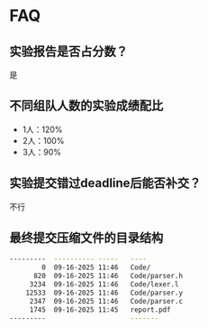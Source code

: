 # FAQ

## 实验报告是否占分数？

是

## 不同组队人数的实验成绩配比

- 1人：120%
- 2人：100%
- 3人：90%

## 实验提交错过deadline后能否补交？

不行

## 最终提交压缩文件的目录结构

```bash
---------  ---------- -----   ----
        0  09-16-2025 11:46   Code/
      820  09-16-2025 11:46   Code/parser.h
     3234  09-16-2025 11:46   Code/lexer.l
    12533  09-16-2025 11:46   Code/parser.y
     2347  09-16-2025 11:46   Code/parser.c
     1745  09-16-2025 11:45   report.pdf
---------                     -------
```